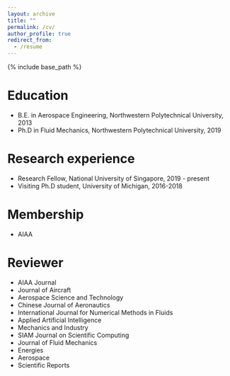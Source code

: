 ```yaml
---
layout: archive
title: ""
permalink: /cv/
author_profile: true
redirect_from:
  - /resume
---
```


{% include base_path %}

Education
======
* B.E. in Aerospace Engineering, Northwestern Polytechnical University, 2013
* Ph.D in Fluid Mechanics,  Northwestern Polytechnical University,  2019

Research experience
======
* Research Fellow, National University of Singapore, 2019 - present
* Visiting Ph.D student,  University of Michigan, 2016-2018

Membership
======
* AIAA

Reviewer
======
* AIAA Journal
* Journal of Aircraft
* Aerospace Science and Technology
* Chinese Journal of Aeronautics
* International Journal for Numerical Methods in Fluids
* Applied Artificial Intelligence
* Mechanics and Industry
* SIAM Journal on Scientific Computing
* Journal of Fluid Mechanics
* Energies
* Aerospace
* Scientific Reports


